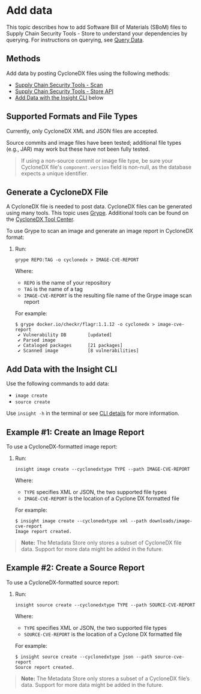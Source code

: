 # Add data

This topic describes how to add Software Bill of Materials (SBoM) files to Supply Chain Security Tools - Store to understand your dependencies by querying. For instructions on querying, see [Query Data](../scst-store/query_data.md).


## <a id='methods'></a>Methods

Add data by posting CycloneDX files using the following methods:

- [Supply Chain Security Tools - Scan](../scst-scan/overview.md)
- [Supply Chain Security Tools - Store API](../scst-store/api_walkthrough.md)
- [Add Data with the Insight CLI](#insight-cli) below


## <a id='supported-formats'></a>Supported Formats and File Types

Currently, only CycloneDX XML and JSON files are accepted.

Source commits and image files have been tested; additional file types (e.g., JAR) may work but these have not been fully tested.

> If using a non-source commit or image file type, be sure your CycloneDX file's `component.version` field is non-null, as the database expects a unique identifier.

## <a id='gen-cyclone'></a>Generate a CycloneDX File

A CycloneDX file is needed to post data.  CycloneDX files can be generated using many tools. This topic uses [Grype](https://github.com/anchore/grype).  Additional tools can be found on the [CycloneDX Tool Center](https://cyclonedx.org/tool-center/).

To use Grype to scan an image and generate an image report in CycloneDX format:

1. Run:

    ```
    grype REPO:TAG -o cyclonedx > IMAGE-CVE-REPORT
    ```
    Where:

    - `REPO` is the name of your repository
    - `TAG` is the name of a tag
    - `IMAGE-CVE-REPORT` is the resulting file name of the Grype image scan report

    For example:

    ```
    $ grype docker.io/checkr/flagr:1.1.12 -o cyclonedx > image-cve-report
     ✔ Vulnerability DB        [updated]
     ✔ Parsed image
     ✔ Cataloged packages      [21 packages]
     ✔ Scanned image           [8 vulnerabilities]
    ```


## <a id='insight-cli'></a>Add Data with the Insight CLI

Use the following commands to add data:

- `image create`
- `source create`

Use `insight -h` in the terminal or see [CLI details](cli_docs/insight.md) for more information.

## <a id='example1'></a>Example #1: Create an Image Report

To use a CycloneDX-formatted image report:

1. Run:

    ```
    insight image create --cyclonedxtype TYPE --path IMAGE-CVE-REPORT
    ```

    Where:
    
    - `TYPE` specifies XML or JSON, the two supported file types
    - `IMAGE-CVE-REPORT` is the location of a Cyclone DX formatted file

    For example:

    ```
    $ insight image create --cyclonedxtype xml --path downloads/image-cve-report
    Image report created.
    ```

> **Note:** The Metadata Store only stores a subset of CycloneDX file data.
  Support for more data might be added in the future.


## <a id='example2'></a>Example #2: Create a Source Report

To use a CycloneDX-formatted source report:

1. Run:

    ```
    insight source create --cyclonedxtype TYPE --path SOURCE-CVE-REPORT
    ```

    Where:
    
    - `TYPE` specifies XML or JSON, the two supported file types
    - `SOURCE-CVE-REPORT` is the location of a Cyclone DX formatted file

    For example:

    ```
    $ insight source create --cyclonedxtype json --path source-cve-report
    Source report created.
    ```

> **Note:** The Metadata Store only stores a subset of a CycloneDX file’s data.
  Support for more data might be added in the future.
